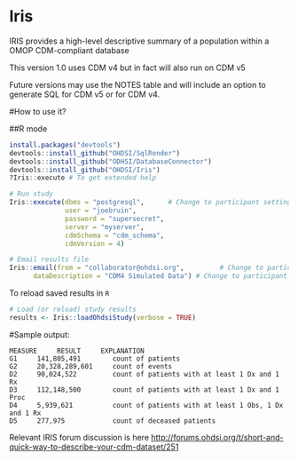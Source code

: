 # Iris
IRIS provides a high-level descriptive summary of a population within a OMOP CDM-compliant database

This version 1.0 uses CDM v4 but in fact will also run on CDM v5

Future versions may use the NOTES table and will include an option to generate SQL for CDM v5 or for CDM v4.

#How to use it?


##R mode

```R
install.packages("devtools")
devtools::install_github("OHDSI/SqlRender")
devtools::install_github("ODHSI/DatabaseConnector")
devtools::install_github("OHDSI/Iris")
?Iris::execute # To get extended help

# Run study
Iris::execute(dbms = "postgresql",      # Change to participant settings
              user = "joebruin",
              password = "supersecret",
              server = "myserver",
              cdmSchema = "cdm_schema",
              cdmVersion = 4)

# Email results file
Iris::email(from = "collaborator@ohdsi.org",         # Change to participant email address
      dataDescription = "CDM4 Simulated Data") # Change to participant data description
```

To reload saved results in `R`

```R
# Load (or reload) study results
results <- Iris::loadOhdsiStudy(verbose = TRUE)
```

#Sample output:

    MEASURE     RESULT     EXPLANATION
    G1     141,805,491        count of patients
    G2     20,328,289,601     count of events
    D2     90,024,522         count of patients with at least 1 Dx and 1 Rx
    D3     112,148,500        count of patients with at least 1 Dx and 1 Proc
    D4     5,939,621          count of patients with at least 1 Obs, 1 Dx and 1 Rx
    D5     277,975            count of deceased patients


Relevant  IRIS forum discussion is here http://forums.ohdsi.org/t/short-and-quick-way-to-describe-your-cdm-dataset/251
